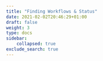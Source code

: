 ```yaml
---
title: "Finding Workflows & Status"
date: 2021-02-02T20:46:29+01:00
draft: false
weight: 3
type: docs
sidebar:
    collapsed: true
exclude_search: true
---
```

